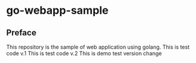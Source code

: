 # go-webapp-sample



## Preface
This repository is the sample of web application using golang.
This is test code v.1
This is test code v.2 
This is demo test 
version change
